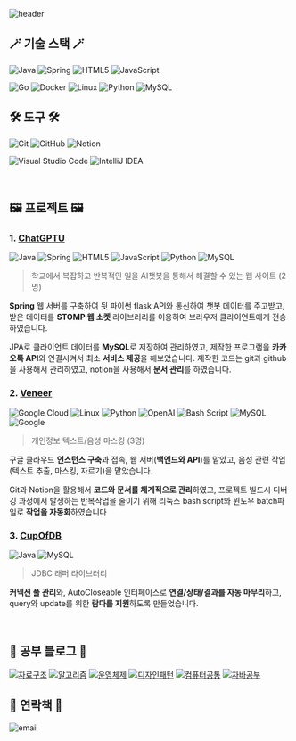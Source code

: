 ![header](https://capsule-render.vercel.app/api?type=wave&color=auto&height=200&section=header&text=이정한&fontSize=70)


## 🪄 기술 스택 🪄
![Java](https://img.shields.io/badge/java-%23ED8B00.svg?style=for-the-badge&logo=openjdk&logoColor=white) ![Spring](https://img.shields.io/badge/spring-%236DB33F.svg?style=for-the-badge&logo=spring&logoColor=white) ![HTML5](https://img.shields.io/badge/html5-%23E34F26.svg?style=for-the-badge&logo=html5&logoColor=white) ![JavaScript](https://img.shields.io/badge/javascript-%23323330.svg?style=for-the-badge&logo=javascript&logoColor=%23F7DF1E)

![Go](https://img.shields.io/badge/go-%2300ADD8.svg?style=for-the-badge&logo=go&logoColor=white) ![Docker](https://img.shields.io/badge/docker-%230db7ed.svg?style=for-the-badge&logo=docker&logoColor=white) ![Linux](https://img.shields.io/badge/Linux-FCC624?style=for-the-badge&logo=linux&logoColor=black) ![Python](https://img.shields.io/badge/python-3670A0?style=for-the-badge&logo=python&logoColor=ffdd54) ![MySQL](https://img.shields.io/badge/mysql-4479A1.svg?style=for-the-badge&logo=mysql&logoColor=white)



## 🛠 도구 🛠
![Git](https://img.shields.io/badge/git-%23F05033.svg?style=for-the-badge&logo=git&logoColor=white) ![GitHub](https://img.shields.io/badge/github-%23121011.svg?style=for-the-badge&logo=github&logoColor=white) ![Notion](https://img.shields.io/badge/Notion-%23000000.svg?style=for-the-badge&logo=notion&logoColor=white)

![Visual Studio Code](https://img.shields.io/badge/Visual%20Studio%20Code-0078d7.svg?style=for-the-badge&logo=visual-studio-code&logoColor=white)
 ![IntelliJ IDEA](https://img.shields.io/badge/IntelliJIDEA-000000.svg?style=for-the-badge&logo=intellij-idea&logoColor=white)


</br>

## 🖼️ 프로젝트 🖼️
### 1. [ChatGPTU](https://github.com/worldbiomusic/ChatGPTU)
![Java](https://img.shields.io/badge/java-%23ED8B00.svg?style=for-the-badge&logo=openjdk&logoColor=white) ![Spring](https://img.shields.io/badge/spring-%236DB33F.svg?style=for-the-badge&logo=spring&logoColor=white) ![HTML5](https://img.shields.io/badge/html5-%23E34F26.svg?style=for-the-badge&logo=html5&logoColor=white) ![JavaScript](https://img.shields.io/badge/javascript-%23323330.svg?style=for-the-badge&logo=javascript&logoColor=%23F7DF1E) ![Python](https://img.shields.io/badge/python-3670A0?style=for-the-badge&logo=python&logoColor=ffdd54) ![MySQL](https://img.shields.io/badge/mysql-4479A1.svg?style=for-the-badge&logo=mysql&logoColor=white)

> 학교에서 복잡하고 반복적인 일을 AI챗봇을 통해서 해결할 수 있는 웹 사이트 (2명)

**Spring** 웹 서버를 구축하여 뒷 파이썬 flask API와 통신하여 챗봇 데이터를 주고받고, 받은 데이터를
**STOMP 웹 소켓** 라이브러리를 이용하여 브라우저 클라이언트에게 전송하였습니다.

JPA로 클라이언트 데이터를 **MySQL**로 저장하여 관리하였고, 제작한 프로그램을 **카카오톡 API**와 연결시켜서 최소 **서비스 제공**을 해보았습니다. 제작한 코드는 git과 github을 사용해서 관리하였고, notion을 사용해서 **문서 관리**를 하였습니다.


### 2. [Veneer](https://github.com/veneer-KISIA/Webpage)
![Google Cloud](https://img.shields.io/badge/GoogleCloud-%234285F4.svg?style=for-the-badge&logo=google-cloud&logoColor=white) ![Linux](https://img.shields.io/badge/Linux-FCC624?style=for-the-badge&logo=linux&logoColor=black) ![Python](https://img.shields.io/badge/python-3670A0?style=for-the-badge&logo=python&logoColor=ffdd54) ![OpenAI](https://img.shields.io/badge/OpenAI(Whisper)-74aa9c?style=for-the-badge&logo=openai&logoColor=white) ![Bash Script](https://img.shields.io/badge/bash_script-%23121011.svg?style=for-the-badge&logo=gnu-bash&logoColor=white) ![MySQL](https://img.shields.io/badge/mysql-4479A1.svg?style=for-the-badge&logo=mysql&logoColor=white) ![Google](https://img.shields.io/badge/google_api-4285F4?style=for-the-badge&logo=google&logoColor=white)

> 개인정보 텍스트/음성 마스킹 (3명)

구글 클라우드 **인스턴스 구축**과 접속, 웹 서버(**백엔드와 API**)를 맡았고, 음성 관련 작업(텍스트 추출, 마스킹, 자르기)을 맡았습니다.

Git과 Notion을 활용해서 **코드와 문서를 체계적으로 관리**하였고, 프로젝트 빌드시 디버깅 과정에서 발생하는 반복작업을 줄이기 위해 리눅스 bash script와 윈도우 batch파일로 **작업을 자동화**하였습니다


### 3. [CupOfDB](https://github.com/worldbiomusic/CupOfDB)
![Java](https://img.shields.io/badge/java-%23ED8B00.svg?style=for-the-badge&logo=openjdk&logoColor=white) ![MySQL](https://img.shields.io/badge/mysql-4479A1.svg?style=for-the-badge&logo=mysql&logoColor=white)

> JDBC 래퍼 라이브러리

**커넥션 풀 관리**와, AutoCloseable 인터페이스로 **연결/상태/결과를 자동 마무리**하고, query와 update를 위한 **람다를 지원**하도록 만들었습니다.

 
</br>

## 📒 공부 블로그 📒 
[![자료구조](https://img.shields.io/badge/자료구조-03C75A?style=for-the-badge&logo=Naver&logoColor=white)](https://blog.naver.com/PostView.naver?blogId=ljh3047063&logNo=222181267345&categoryNo=67&parentCategoryNo=0&viewDate=&currentPage=1&postListTopCurrentPage=1&from=postView&userTopListOpen=true&userTopListCount=5&userTopListManageOpen=false&userTopListCurrentPage=1) [![알고리즘](https://img.shields.io/badge/알고리즘-03C75A?style=for-the-badge&logo=Naver&logoColor=white)](https://blog.naver.com/PostList.naver?blogId=ljh3047063&from=postList&categoryNo=111) [![운영체제](https://img.shields.io/badge/운영체제-03C75A?style=for-the-badge&logo=Naver&logoColor=white)](https://blog.naver.com/PostList.naver?blogId=ljh3047063&from=postList&categoryNo=69) [![디자인패턴](https://img.shields.io/badge/디자인패턴-03C75A?style=for-the-badge&logo=Naver&logoColor=white)](https://blog.naver.com/PostList.naver?blogId=ljh3047063&from=postList&categoryNo=122) [![컴퓨터공통](https://img.shields.io/badge/컴퓨터공통-03C75A?style=for-the-badge&logo=Naver&logoColor=white)](https://blog.naver.com/PostList.naver?blogId=ljh3047063&from=postList&categoryNo=20) [![자바공부](https://img.shields.io/badge/자바공부-03C75A?style=for-the-badge&logo=Naver&logoColor=white)](https://blog.naver.com/PostList.naver?blogId=ljh3047063&from=postList&categoryNo=16)



## 🔔 연락책 🔔
![email](https://img.shields.io/badge/worldbiomusic@gmail.com-D14836?style=for-the-badge&logo=gmail&logoColor=white)


<!-- # library -->

<!-- 네이버 배지 -->
<!-- [![](https://img.shields.io/badge/-03C75A?style=for-the-badge&logo=Naver&logoColor=white)]() -->

<!-- 배지 (아이콘은 https://simpleicons.org/ 에서 이름 복사하기)-->
<!-- <img src="https://img.shields.io/badge/<이름>-<RGB색상>?style=for-the-badge&logo=<로고이름>&logoColor=white"> -->


<!-- 배지 모음 사이트 -->
<!-- https://github.com/Ileriayo/markdown-badges -->